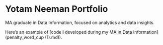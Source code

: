 # Yotam Neeman Portfolio
MA graduate in Data Information, focused on analytics and data insights.

Here’s an example of [code I developed during my MA in Data Information] (penalty_word_cup (1).md)). 
